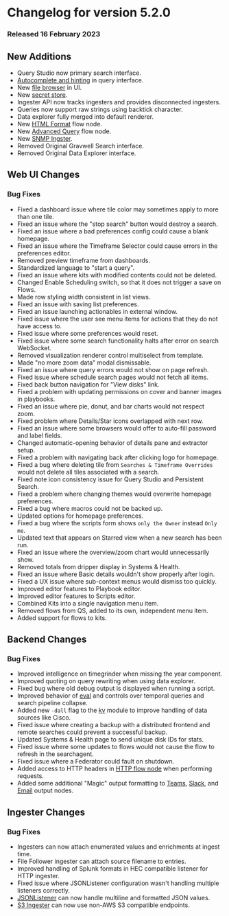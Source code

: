 # Changelog for version 5.2.0

### Released 16 February 2023

## New Additions

* Query Studio now primary search interface.
* [Autocomplete and hinting](/gui/queries/queries.html#query-studio-page) in query interface.
* New [file browser](/gui/files/files.html#user-files) in UI.
* New [secret store](/gui/secrets/secrets.html#secrets).
* Ingester API now tracks ingesters and provides disconnected ingesters.
* Queries now support raw strings using backtick character.
* Data explorer fully merged into default renderer.
* New [HTML Format](/flows/nodes/htmlformat.html) flow node.
* New [Advanced Query](/flows/nodes/runqueryadvanced.html) flow node.
* New [SNMP Ingster](/ingesters/snmp).
* Removed Original Gravwell Search interface.
* Removed Original Data Explorer interface.

## Web UI Changes

### Bug Fixes

* Fixed a dashboard issue where tile color may sometimes apply to more than one tile.
* Fixed an issue where the "stop search" button would destroy a search.
* Fixed an issue where a bad preferences config could cause a blank homepage.
* Fixed an issue where the Timeframe Selector could cause errors in the preferences editor.
* Removed preview timeframe from dashboards.
* Standardized language to "start a query".
* Fixed an issue where kits with modified contents could not be deleted.
* Changed Enable Scheduling switch, so that it does not trigger a save on Flows.
* Made row styling width consistent in list views.
* Fixed an issue with saving list preferences.
* Fixed an issue launching actionables in external window.
* Fixed issue where the user see menu items for actions that they do not have access to.
* Fixed issue where some preferences would reset.
* Fixed issue where some search functionality halts after error on search WebSocket.
* Removed visualization renderer control multiselect from template.
* Made "no more zoom data" modal dismissable.
* Fixed an issue where query errors would not show on page refresh.
* Fixed issue where schedule search pages would not fetch all items.
* Fixed back button navigation for "View disks" link.
* Fixed a problem with updating permissions on cover and banner images in playbooks.
* Fixed an issue where pie, donut, and bar charts would not respect zoom.
* Fixed problem where Details/Star icons overlapped with next row.
* Fixed an issue where some browsers would offer to auto-fill password and label fields.
* Changed automatic-opening behavior of details pane and extractor setup.
* Fixed a problem with navigating back after clicking logo for homepage.
* Fixed a bug where deleting tile from `Searches & Timeframe Overrides` would not delete all tiles associated with a search.
* Fixed note icon consistency issue for Query Studio and Persistent Search.
* Fixed a problem where changing themes would overwrite homepage preferences.
* Fixed a bug where macros could not be backed up.
* Updated options for homepage preferences.
* Fixed a bug where the scripts form shows `only the Owner` instead `Only me`.
* Updated text that appears on Starred view when a new search has been run.
* Fixed an issue where the overview/zoom chart would unnecessarily show.
* Removed totals from dripper display in Systems & Health.
* Fixed an issue where Basic details wouldn't show properly after login.
* Fixed a UX issue where sub-context menus would dismiss too quickly.
* Improved editor features to Playbook editor.
* Improved editor features to Scripts editor.
* Combined Kits into a single navigation menu item.
* Removed flows from QS, added to its own, independent menu item.
* Added support for flows to kits.

## Backend Changes

### Bug Fixes

* Improved intelligence on timegrinder when missing the year component.
* Improved quoting on query rewriting when using data explorer.
* Fixed bug where old debug output is displayed when running a script.
* Improved behavior of [eval](/search/eval/eval.html) and controls over temporal queries and search pipeline collapse.
* Added new `-dall` flag to the [kv](/search/kv/kv.html) module to improve handling of data sources like Cisco.
* Fixed issue where creating a backup with a distributed frontend and remote searches could prevent a successful backup.
* Updated Systems & Health page to send unique disk IDs for stats.
* Fixed issue where some updates to flows would not cause the flow to refresh in the searchagent.
* Fixed issue where a Federator could fault on shutdown.
* Added access to HTTP headers in [HTTP flow node](/flows/nodes/http.html) when performing requests.
* Added some additional "Magic" output formatting to [Teams](/flows/nodes/teams.html), [Slack](/flows/nodes/slackmessage.html), and [Email](/flows/nodes/email.html) output nodes.

## Ingester Changes

### Bug Fixes

* Ingesters can now attach enumerated values and enrichments at ingest time.
* File Follower ingester can attach source filename to entries.
* Improved handling of Splunk formats in HEC compatible listener for HTTP ingester.
* Fixed issue where JSONListener configuration wasn't handling multiple listeners correctly.
* [JSONListener](/ingesters/simple_relay.html#json-listeners) can now handle multiline and formatted JSON values.
* [S3 Ingester](/ingesters/s3) can now use non-AWS S3 compatible endpoints.
